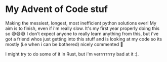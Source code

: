 # My Advent of Code stuf
Making the messiest, longest, most inefficient python solutions ever! My aim is to finish, even if i'm really slow. It's my first year properly doing this so 😅😅😅 I don't expect anyone to really learn anything from this, but i've got a friend whos just getting into this stuff and is looking at my code so its mostly (i.e when i can be bothered) nicely commented 🥰

I might try to do some of it in Rust, but i'm verrrrrrrry bad at it :).
